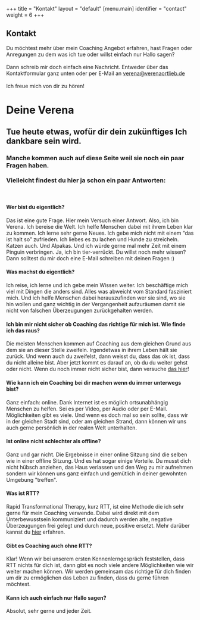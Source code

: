 +++
title = "Kontakt"
layout = "default"
[menu.main]
identifier = "contact"
weight = 6
+++

<div class="sub-hero img-contact">

<h2 class="sub-hero-img-text">Kontakt</h2>
</div>

<p>Du möchtest mehr über mein Coaching Angebot erfahren, hast Fragen oder Anregungen zu dem was ich tue oder willst einfach nur Hallo sagen?
<br><br>
Dann schreib mir doch einfach eine Nachricht. Entweder über das Kontaktformular ganz unten oder per E-Mail an <a href="mailto:verena@verenaortlieb.de" target="_blank">verena@verenaortlieb.de</a> <br><br>
Ich freue mich von dir zu hören!</p>

<h1 class="signature">Deine Verena</h1>


<h2 class="contact-highlight-text">Tue heute etwas, wofür dir dein zukünftiges Ich dankbare sein wird.
</h2>

<h3> Manche kommen auch auf diese Seite weil sie noch ein paar Fragen haben. <br><br> Vielleicht findest du hier ja schon ein paar Antworten:
</h3>
<br>

<h4>Wer bist du eigentlich?</h4>

Das ist eine gute Frage. Hier mein Versuch einer Antwort. Also, ich bin Verena. Ich bereise die Welt. Ich helfe Menschen dabei mit ihrem Leben klar zu kommen. Ich lerne sehr gerne Neues. Ich gebe mich nicht mit einem “das ist halt so” zufrieden. Ich liebes es zu lachen und Hunde zu streicheln. Katzen auch. Und Alpakas. Und ich würde gerne mal mehr Zeit mit einem Pinguin verbringen. Ja, ich bin tier-verrückt. Du willst noch mehr wissen? Dann solltest du mir doch eine E-Mail schreiben mit deinen Fragen :) 

<h4>Was machst du eigentlich?</h4>

Ich reise, ich lerne und ich gebe mein Wissen weiter. Ich beschäftige mich viel mit Dingen die anders sind. Alles was abweicht vom Standard fasziniert mich. Und ich helfe Menschen dabei herauszufinden wer sie sind, wo sie hin wollen und ganz wichtig in der Vergangenheit aufzuräumen damit sie nicht von falschen Überzeugungen zurückgehalten werden.

<h4>Ich bin mir nicht sicher ob Coaching das richtige für mich ist. Wie finde ich das raus?</h4>

Die meisten Menschen kommen auf Coaching aus dem gleichen Grund aus dem sie an dieser Stelle zweifeln. Irgendetwas in ihrem Leben hält sie zurück. Und wenn auch du zweifelst, dann weisst du, dass das ok ist, dass du nicht alleine bist. Aber jetzt kommt es darauf an, ob du du weiter gehst oder nicht. Wenn du noch immer nicht sicher bist, dann versuche [das hier](/blog/arschtritt)! 

<h4>Wie kann ich ein Coaching bei dir machen wenn du immer unterwegs bist?</h4>

Ganz einfach: online. Dank Internet ist es möglich ortsunabhängig Menschen zu helfen. Sei es per Video, per Audio oder per E-Mail. Möglichkeiten gibt es viele.
Und wenn es doch mal so sein sollte, dass wir in der gleichen Stadt sind, oder am gleichen Strand, dann können wir uns auch gerne persönlich in der realen Welt unterhalten.

<h4>Ist online nicht schlechter als offline?</h4>

Ganz und gar nicht. Die Ergebnisse in einer online Sitzung sind die selben wie in einer offline Sitzung. Und es hat sogar einige Vorteile. Du musst dich nicht hübsch anziehen, das Haus verlassen und den Weg zu mir aufnehmen sondern wir können uns ganz einfach und gemütlich in deiner gewohnten Umgebung "treffen".

<h4>Was ist RTT?</h4>

Rapid Transformational Therapy, kurz RTT, ist eine Methode die ich sehr gerne für mein Coaching verwende. Dabei wird direkt mit dem Unterbewusstsein kommuniziert und dadurch werden alte, negative Überzeugungen frei gelegt und durch neue, positive ersetzt. Mehr darüber kannst du [hier](/blog/was-ist-rtt) erfahren.

<h4>Gibt es Coaching auch ohne RTT?</h4>

Klar! Wenn wir bei unserem ersten Kennenlerngespräch feststellen, dass RTT nichts für dich ist, dann gibt es noch viele andere Möglichkeiten wie wir weiter machen können. Wir werden gemeinsam das richtige für dich finden um dir zu ermöglichen das Leben zu finden, dass du gerne führen möchtest.

<h4>Kann ich auch einfach nur Hallo sagen?</h4>

Absolut, sehr gerne und jeder Zeit.

